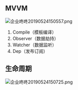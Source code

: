 ## MVVM
![企业咚咚20190524150557.png](0)

1. Compile（模板编译）
2. Observer（数据劫持）
3. Watcher（数据监听）
4. Dep（发布订阅）

## 生命周期
![企业咚咚20190524150725.png](1)


